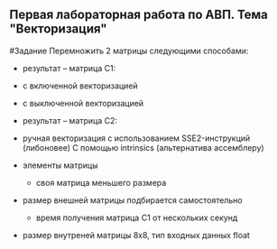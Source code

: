 ## Первая лабораторная работа по АВП. Тема "Векторизация"

#Задание
Перемножить 2 матрицы следующими способами:
 - результат – матрица C1:
  - с включенной векторизацией
  - с выключенной векторизацией
 - результат – матрица C2:
  - ручная векторизация с использованием SSE2-инструкций (либоновее) С помощью intrinsics (альтернатива ассемблеру)

- элементы матрицы
  - своя матрица меньшего размера
- размер внешней матрицы подбирается самостоятельно
  - время получения матрица C1 от нескольких секунд
- размер внутреней матрицы 8x8, тип входных данных float
